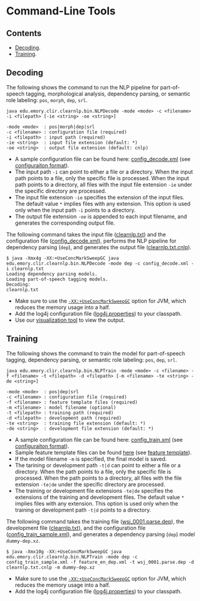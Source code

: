 # Command-Line Tools

## Contents

* [Decoding](#decoding).
* [Training](#training).

## Decoding

The following shows the command to run the NLP pipeline for part-of-speech tagging, morphological analysis, dependency parsing, or semantic role labeling: `pos`, `morph`, `dep`, `srl`.

```
java edu.emory.clir.clearnlp.bin.NLPDecode -mode <mode> -c <filename> -i <filepath> [-ie <string> -oe <string>]

-mode <mode>  : pos|morph|dep|srl
-c <filename> : configuration file (required)
-i <filepath> : input path (required)
-ie <string>  : input file extension (default: *)
-oe <string>  : output file extension (default: cnlp)
```

* A sample configuration file can be found here: [config_decode.xml](https://github.com/clir/clearnlp/blob/master/src/main/resources/configure/config_decode.xml) (see [configuraiton format](../formats/configuration_format.md#decoding)).
* The input path `-i` can point to either a file or a directory. When the input path points to a file, only the specific file is processed. When the input path points to a directory, all files with the input file extension `-ie` under the specific directory are processed.
* The input file extension `-ie` specifies the extension of the input files. The default value `*` implies files with any extension. This option is used only when the input path `-i` points to a directory.
* The output file extension `-oe` is appended to each input filename, and generates the corresponding output file.

The following command takes the input file ([clearnlp.txt](https://github.com/clir/clearnlp/blob/master/src/main/resources/samples/clearnlp.txt)) and the configuration file ([config_decode.xml](https://github.com/clir/clearnlp/blob/master/src/main/resources/configure/config_decode.xml)), performs the NLP pipeline for dependency parsing (`dep`), and generates the output file ([clearnlp.txt.cnlp](https://github.com/clir/clearnlp/blob/master/src/main/resources/samples/clearnlp.txt.cnlp)).

```
$ java -Xmx4g -XX:+UseConcMarkSweepGC java edu.emory.clir.clearnlp.bin.NLPDecode -mode dep -c config_decode.xml -i clearnlp.txt
Loading dependency parsing models.
Loading part-of-speech tagging models.
Decoding:
clearnlp.txt
```

* Make sure to use the [`-XX:+UseConcMarkSweepGC`](http://www.oracle.com/technetwork/java/tuning-139912.html) option for JVM, which reduces the memory usage into a half.
* Add the log4j configuration file ([log4j.properties](https://github.com/clir/clearnlp/blob/master/src/main/resources/configure/log4j.properties)) to your classpath.
* Use our [visualization tool](http://nlp.mathcs.emory.edu/clearnlp/demo/demo.html) to view the output.

## Training

The following shows the command to train the model for part-of-speech tagging, dependency parsing, or semantic role labeling: `pos`, `dep`, `srl`.

```
java edu.emory.clir.clearnlp.bin.NLPTrain -mode <mode> -c <filename> -f <filename> -t <filepath> -d <filepath> [-m <filename> -te <string> -de <string>]

-mode <mode>  : pos|dep|srl
-c <filename> : configuration file (required)
-f <filename> : feature template files (required)
-m <filename> : model filename (optional)
-t <filepath> : training path (required)
-d <filepath> : development path (required)
-te <string>  : training file extension (default: *)
-de <string>  : development file extension (default: *)
```

* A sample configuration file can be found here: [config_train.xml](https://github.com/clir/clearnlp/blob/master/src/main/resources/configure/config_train.xml) (see [configuraiton format](../formats/configuration_format.md#training)).
* Sample feature template files can be found [here](https://github.com/clir/clearnlp/tree/master/src/main/resources/features) (see [feature template](../formats/feature_template.md)).
* If the model filename `-m` is specified, the final model is saved.
* The tarining or development path `-t|d` can point to either a file or a directory. When the path points to a file, only the specific file is processed. When the path points to a directory, all files with the file extension `-te|de` under the specific directory are processed.
* The training or development file extensions `-te|de` specifies the extensions of the training and development files. The default value `*` implies files with any extension. This option is used only when the training or development path `-t|d` points to a directory.

The following command takes the training file ([wsj_0001.parse.dep](https://github.com/clir/clearnlp/blob/master/src/main/resources/samples/wsj_0001.parse.dep)), the development file ([clearnlp.txt](https://github.com/clir/clearnlp/blob/master/src/main/resources/samples/clearnlp.txt)), and the configuration file ([config\_train_sample.xml](https://github.com/clir/clearnlp/blob/master/src/main/resources/configure/config_train_sample.xml)), and generates a dependency parsing (`dep`) model `dummy-dep.xz`.

```
$ java -Xmx10g -XX:+UseConcMarkSweepGC java edu.emory.clir.clearnlp.bin.NLPTrain -mode dep -c config_train_sample.xml -f feature_en_dep.xml -t wsj_0001.parse.dep -d clearnlp.txt.cnlp -m dummy-dep.xz
```

* Make sure to use the [`-XX:+UseConcMarkSweepGC`](http://www.oracle.com/technetwork/java/tuning-139912.html) option for JVM, which reduces the memory usage into a half.
* Add the log4j configuration file ([log4j.properties](https://github.com/clir/clearnlp/blob/master/src/main/resources/configure/log4j.properties)) to your classpath.
